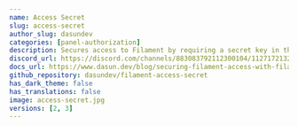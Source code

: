 ```yaml
---
name: Access Secret 
slug: access-secret
author_slug: dasundev
categories: [panel-authorization]
description: Secures access to Filament by requiring a secret key in the URL.
discord_url: https://discord.com/channels/883083792112300104/1127172132187689020
docs_url: https://www.dasun.dev/blog/securing-filament-access-with-filament-access-secret
github_repository: dasundev/filament-access-secret
has_dark_theme: false
has_translations: false
image: access-secret.jpg
versions: [2, 3]
---
```

